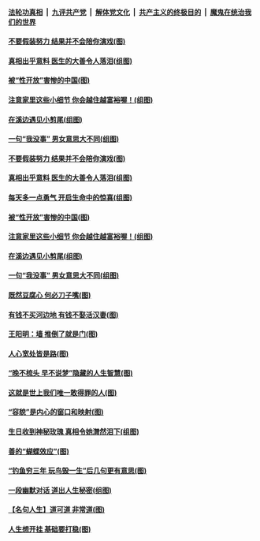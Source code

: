 ####  [法轮功真相](../../../../basic/blob/master/README.md?t=08262152) &nbsp;|&nbsp; [九评共产党](../../../../9ping.md/blob/master/README.md?t=08262152) &nbsp;|&nbsp; [解体党文化](../../../../jtdwh.md/blob/master/README.md?t=08262152)  &nbsp;|&nbsp; [共产主义的终极目的](../../../../gczydzjmd.md/blob/master/README.md?t=08262152) &nbsp;|&nbsp; [魔鬼在统治我们的世界](../../../../mgztzwmdsj.md/blob/master/README.md?t=08262152) 

#### [不要假装努力 结果并不会陪你演戏(图)](../pages/p8/904617.md?t=08262152) 

#### [真相出乎意料 医生的大善令人落泪(组图)](../pages/p8/905055.md?t=08262152) 

#### [被“性开放”害惨的中国(图)](../pages/p8/904967.md?t=08262152) 

#### [注意家里这些小细节 你会越住越富裕喔！(组图)](../pages/p8/904807.md?t=08262152) 

#### [在溪边遇见小剪尾(组图)](../pages/p8/904937.md?t=08262152) 

#### [一句“我没事” 男女意思大不同(组图)](../pages/p8/904966.md?t=08262152) 

#### [不要假装努力 结果并不会陪你演戏(图)](../pages/p8/904617.md?t=08262152) 

#### [真相出乎意料 医生的大善令人落泪(组图)](../pages/p8/905055.md?t=08262152) 

#### [每天多一点勇气 开启生命中的惊喜(组图)](../pages/p8/905051.md?t=08262152) 

#### [被“性开放”害惨的中国(图)](../pages/p8/904967.md?t=08262152) 

#### [注意家里这些小细节 你会越住越富裕喔！(组图)](../pages/p8/904807.md?t=08262152) 

#### [在溪边遇见小剪尾(组图)](../pages/p8/904937.md?t=08262152) 

#### [一句“我没事” 男女意思大不同(组图)](../pages/p8/904966.md?t=08262152) 

#### [既然豆腐心 何必刀子嘴(图)](../pages/p8/904877.md?t=08262152) 

#### [有钱不买河边地 有钱不娶活汉妻(图)](../pages/p8/904849.md?t=08262152) 

#### [王阳明：墙 推倒了就是门(图)](../pages/p8/904414.md?t=08262152) 

#### [人心宽处皆是路(图)](../pages/p8/904419.md?t=08262152) 

#### [“晚不梳头 早不说梦”隐藏的人生智慧(图)](../pages/p8/904821.md?t=08262152) 

#### [这就是世上我们唯一敢得罪的人(图)](../pages/p8/904470.md?t=08262152) 

#### [“容貌”是内心的窗口和映射(图)](../pages/p8/904657.md?t=08262152) 

#### [生日收到神秘玫瑰 真相令她潸然泪下(组图)](../pages/p8/904812.md?t=08262152) 

#### [善的“蝴蝶效应”(图)](../pages/p8/904395.md?t=08262152) 

#### [“钓鱼穷三年 玩鸟毁一生”后几句更有意思(图)](../pages/p8/904682.md?t=08262152) 

#### [一段幽默对话 道出人生秘密(组图)](../pages/p8/904396.md?t=08262152) 

#### [【名句人生】道可道 非常道(图)](../pages/p8/903936.md?t=08262152) 

#### [人生想开挂 基础要打稳(图)](../pages/p8/904386.md?t=08262152) 

